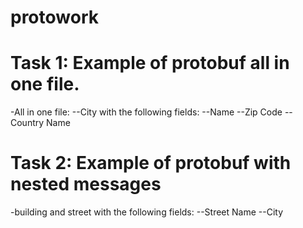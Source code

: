 # protowork

# Task 1: Example of protobuf all in one file.
-All in one file:
--City with the following fields:
--Name
--Zip Code
--Country Name

# Task 2: Example of protobuf with nested messages
-building and street with the following fields:
--Street Name
--City
